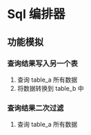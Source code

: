 # Sql 编排器



## 功能模拟

### 查询结果写入另一个表 

1. 查询 table_a 所有数据
2. 将数据转换到 table_b 中

### 查询结果二次过滤
1. 查询 table_a 所有数据

